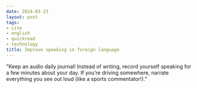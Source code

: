 ```yaml
---
date: 2024-03-23
layout: post
tags:
- cite
- english
- quickread
- technology
title: Improve speaking in foreign language
---
```


"Keep an audio daily journal! Instead of writing, record yourself speaking for a few minutes about your day. If you’re driving somewhere, narrate everything you see out loud (like a sports commentator!)."
